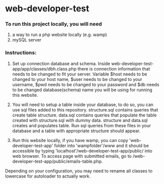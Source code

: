 # web-developer-test

### To run this project locally, you will need
1) a way to run a php website locally (e.g. wamp)
2) mySQL server

### Instructions:

1) Set up connection database and schema. Inside web-developer-test-app/app/classes/dbh.class.php there is connection information that needs to be changed to fit your server.
Variable $host needs to be changed to your host name, $user needs to be changed to your username, $pwd needs to be changed to your password and $db needs to be changed database(schema) name you will be using for running this website.

2) You will need to setup a table inside your database, to do so, you can use sql files added to this repository. 
structure.sql contains queries that create table structure.
data.sql contains queries that populate the table created with structure.sql with dummy data.
structure and data.sql creates and populates table.
Run sql queries from these files in your database and a table with appropriate structure should appear.

3) Run this website locally, if you have wamp, you can copy 'web-developer-test-app' folder into 'wampfolder'/www and it should be accessible by typing 'localhost'/web-developer-test-app/public/ into web browser. To access page with submitted emails, go to /web-developer-test-app/public/emails-table.php.

Depending on your configuration, you may need to rename all classes to lowercase for autoloader to actually work.

